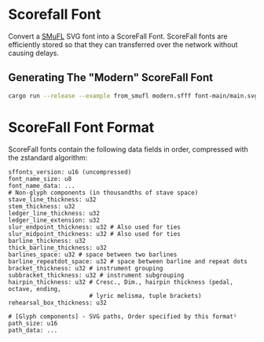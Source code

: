 # Scorefall Font
Convert a [SMuFL](https://github.com/w3c/smufl) SVG font into a ScoreFall Font.
ScoreFall fonts are efficiently stored so that they can transferred over the
network without causing delays.

## Generating The "Modern" ScoreFall Font
```bash
cargo run --release --example from_smufl modern.sfff font-main/main.svg font-main/meta.json
```

# ScoreFall Font Format
ScoreFall fonts contain the following data fields in order, compressed with
the zstandard algorithm:

```
sffonts_version: u16 (uncompressed)
font_name_size: u8
font_name_data: ...
# Non-glyph components (in thousandths of stave space)
stave_line_thickness: u32
stem_thickness: u32
ledger_line_thickness: u32
ledger_line_extension: u32
slur_endpoint_thickness: u32 # Also used for ties
slur_midpoint_thickness: u32 # Also used for ties
barline_thickness: u32
thick_barline_thickness: u32
barlines_space: u32 # space between two barlines
barline_repeatdot_space: u32 # space between barline and repeat dots
bracket_thickness: u32 # instrument grouping
subbracket_thickness: u32 # instrument subgrouping
hairpin_thickness: u32 # Cresc., Dim., hairpin thickness (pedal, octave, ending,
                       # lyric melisma, tuple brackets)
rehearsal_box_thickness: u32

# [Glyph components] - SVG paths, Order specified by this format¹
path_size: u16
path_data: ...
```
